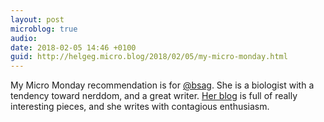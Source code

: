 ```yaml
---
layout: post
microblog: true
audio: 
date: 2018-02-05 14:46 +0100
guid: http://helgeg.micro.blog/2018/02/05/my-micro-monday.html
---
```

My Micro Monday recommendation is for [@bsag](https://micro.blog/bsag). She is a biologist with a tendency toward nerddom, and a great writer. [Her blog](https://www.rousette.org.uk/) is full of really interesting pieces, and she writes with contagious enthusiasm.
